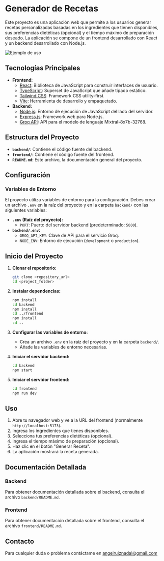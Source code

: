 # Generador de Recetas

Este proyecto es una aplicación web que permite a los usuarios generar recetas personalizadas basadas en los ingredientes que tienen disponibles, sus preferencias dietéticas (opcional) y el tiempo máximo de preparación deseado. La aplicación se compone de un frontend desarrollado con React y un backend desarrollado con Node.js.

![Ejemplo de uso](/imgs/ejemplo.gif "Ejemplo de uso")

## Tecnologías Principales

*   **Frontend:**
    *   [React](https://reactjs.org/): Biblioteca de JavaScript para construir interfaces de usuario.
    *   [TypeScript](https://www.typescriptlang.org/): Superset de JavaScript que añade tipado estático.
    *   [Tailwind CSS](https://tailwindcss.com/): Framework CSS utility-first.
    *   [Vite](https://vitejs.dev/): Herramienta de desarrollo y empaquetado.
*   **Backend:**
    *   [Node.js](https://nodejs.org/): Entorno de ejecución de JavaScript del lado del servidor.
    *   [Express.js](https://expressjs.com/): Framework web para Node.js.
    *   [Groq API](https://groq.com/): API para el modelo de lenguaje Mixtral-8x7b-32768.

## Estructura del Proyecto
*   **`backend/`**: Contiene el código fuente del backend.
*   **`frontend/`**: Contiene el código fuente del frontend.
*   **`README.md`**: Este archivo, la documentación general del proyecto.

## Configuración

### Variables de Entorno

El proyecto utiliza variables de entorno para la configuración. Debes crear un archivo `.env` en la raíz del proyecto y en la carpeta `backend/` con las siguientes variables:

*   **`.env` (Raíz del proyecto):**
    *   `PORT`: Puerto del servidor backend (predeterminado: `5000`).
*   **`backend/.env`:**
    *   `GROQ_API_KEY`: Clave de API para el servicio Groq.
    *   `NODE_ENV`: Entorno de ejecución (`development` o `production`).

## Inicio del Proyecto

1.  **Clonar el repositorio:**
    ```bash
    git clone <repository_url>
    cd <project_folder>
    ```

2.  **Instalar dependencias:**
    ```bash
    npm install
    cd backend
    npm install
    cd ../frontend
    npm install
    cd ..
    ```

3.  **Configurar las variables de entorno:**
    *   Crea un archivo `.env` en la raíz del proyecto y en la carpeta `backend/`.
    *   Añade las variables de entorno necesarias.

4.  **Iniciar el servidor backend:**
    ```bash
    cd backend
    npm start
    ```

5.  **Iniciar el servidor frontend:**
    ```bash
    cd frontend
    npm run dev
    ```

## Uso

1.  Abre tu navegador web y ve a la URL del frontend (normalmente `http://localhost:5173`).
2.  Ingresa los ingredientes que tienes disponibles.
3.  Selecciona tus preferencias dietéticas (opcional).
4.  Ingresa el tiempo máximo de preparación (opcional).
5.  Haz clic en el botón "Generar Receta".
6.  La aplicación mostrará la receta generada.

## Documentación Detallada

### Backend

Para obtener documentación detallada sobre el backend, consulta el archivo `backend/README.md`.

### Frontend

Para obtener documentación detallada sobre el frontend, consulta el archivo `frontend/README.md`.

## Contacto

Para cualquier duda o problema contáctame en <a href="mailto:angelruiznadal@gmail.com">angelruiznadal@gmail.com
